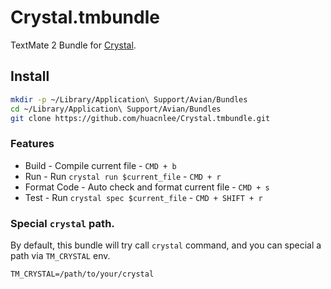 Crystal.tmbundle
================

TextMate 2 Bundle for [Crystal](crystal-lang.org).

Install
-------

```bash
mkdir -p ~/Library/Application\ Support/Avian/Bundles
cd ~/Library/Application\ Support/Avian/Bundles
git clone https://github.com/huacnlee/Crystal.tmbundle.git
```


### Features

- Build - Compile current file - `CMD + b`
- Run - Run `crystal run $current_file` - `CMD + r`
- Format Code - Auto check and format current file - `CMD + s`
- Test - Run `crystal spec $current_file` - `CMD + SHIFT + r`

### Special `crystal` path.

By default, this bundle will try call `crystal` command, and you can special a path via `TM_CRYSTAL` env.

```
TM_CRYSTAL=/path/to/your/crystal
```
